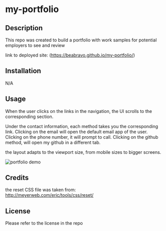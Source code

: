 # my-portfolio

## Description

This repo was created to build a portfolio with work samples for potential employers to see and review

link to deployed site: (https://beabravo.github.io/my-portfolio/)

## Installation

N/A

## Usage

When the user clicks on the links in the navigation, the UI scrolls to the corresponding section.

Under the contact information, each method takes you the corresponding link. Clicking on the email will open the default email app of the user. Clicking on the phone number, it will prompt to call. Clicking on the github method, will open my github in a different tab.

the layout adapts to the viewport size, from mobile sizes to bigger screens.

![portfolio demo](./assets/images/portfolio-screengrab.gif)

## Credits

the reset CSS file was taken from: http://meyerweb.com/eric/tools/css/reset/

## License

Please refer to the license in the repo
